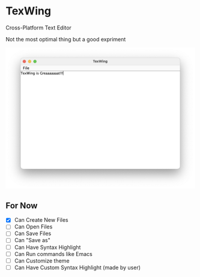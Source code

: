 # TexWing
Cross-Platform Text Editor

Not the most optimal thing but a good expriment

![Screenshot](./screenshot.png)

## For Now
- [x] Can Create New Files
- [ ] Can Open Files
- [ ] Can Save Files
- [ ] Can "Save as"
- [ ] Can Have Syntax Highlight
- [ ] Can Run commands like Emacs
- [ ] Can Customize theme
- [ ] Can Have Custom Syntax Highlight (made by user)
